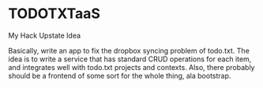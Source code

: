TODOTXTaaS
===

My Hack Upstate Idea

Basically, write an app to fix the dropbox syncing problem of todo.txt. 
The idea is to write a service that has standard CRUD operations for each item, and integrates well
with todo.txt projects and contexts. Also, there probably should be a frontend of some sort for the 
whole thing, ala bootstrap.
